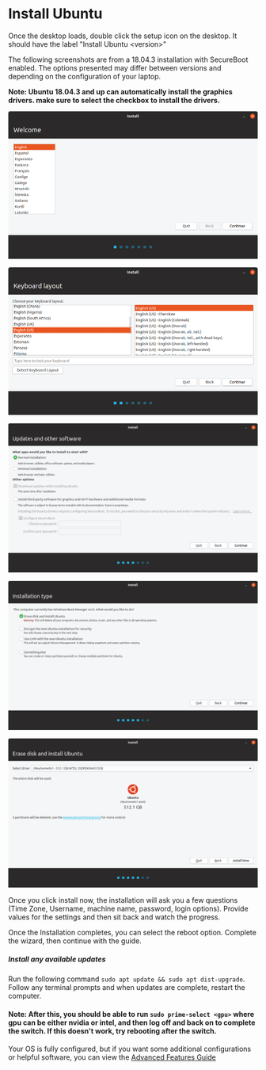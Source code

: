 # Install Ubuntu

Once the desktop loads, double click the setup icon on the desktop. It should have the label "Install Ubuntu \<version>"

The following screenshots are from a 18.04.3 installation with SecureBoot enabled. The options presented may differ between versions and depending on the configuration of your laptop.

__Note: Ubuntu 18.04.3 and up can automatically install the graphics drivers. make sure to select the checkbox to install the drivers.__   


![Install Welcome](../Images/Install1.png)

![Install Language](../Images/Install2.png)

![Install Options](../Images/Install3.png)

![Install Drives](../Images/Install4.png)

![Install Device Selection](../Images/Install5.png)


Once you click install now, the installation will ask you a few questions (Time Zone, Username, machine name, password, login options). Provide values for the settings and then sit back and watch the progress.

Once the Installation completes, you can select the reboot option. Complete the wizard, then continue with the guide.

##### Install any available updates

Run the following command `sudo apt update && sudo apt dist-upgrade`. Follow any terminal prompts and when updates are complete, restart the computer. 

#### __Note: After this, you should be able to run ` sudo prime-select <gpu> ` where gpu can be either nvidia or intel, and then log off and back on to complete the switch. If this doesn't work, try rebooting after the switch.__

Your OS is fully configured, but if you want some additional configurations or helpful software, you can view the [Advanced Features Guide](Advanced.md)
